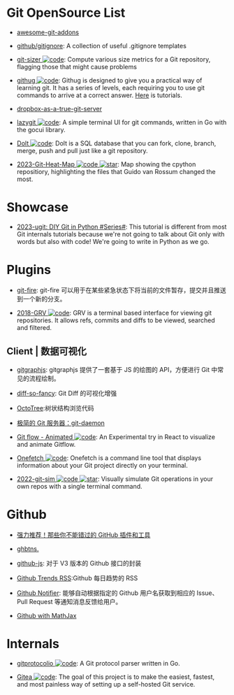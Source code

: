 # Git OpenSource List

- [awesome-git-addons](https://github.com/stevemao/awesome-git-addons#git-deploy)

- [github/gitignore](https://github.com/github/gitignore): A collection of useful .gitignore templates

- [git-sizer ![code](https://ng-tech.icu/assets/code.svg)](https://github.com/github/git-sizer/): Compute various size metrics for a Git repository, flagging those that might cause problems

- [githug ![code](https://ng-tech.icu/assets/code.svg)](https://github.com/Gazler/githug): Githug is designed to give you a practical way of learning git. It has a series of levels, each requiring you to use git commands to arrive at a correct answer. [Here](https://codingstyle.cn/topics/51) is tutorials.

- [dropbox-as-a-true-git-server](http://www.anishathalye.com/2016/04/25/dropbox-as-a-true-git-server/)

- [lazygit ![code](https://ng-tech.icu/assets/code.svg)](https://github.com/jesseduffield/lazygit): A simple terminal UI for git commands, written in Go with the gocui library.

- [Dolt ![code](https://ng-tech.icu/assets/code.svg)](https://github.com/dolthub/dolt): Dolt is a SQL database that you can fork, clone, branch, merge, push and pull just like a git repository.

- [2023-Git-Heat-Map ![code](https://ng-tech.icu/assets/code.svg) ![star](https://img.shields.io/github/stars/jmforsythe/Git-Heat-Map)](https://github.com/jmforsythe/Git-Heat-Map): Map showing the cpython repositiory, highlighting the files that Guido van Rossum changed the most.

# Showcase

- [2023-ugit: DIY Git in Python #Series#](https://www.leshenko.net/p/ugit/#): This tutorial is different from most Git internals tutorials because we're not going to talk about Git only with words but also with code! We're going to write in Python as we go.

# Plugins

- [git-fire](https://github.com/qw3rtman/git-fire): git-fire 可以用于在某些紧急状态下将当前的文件暂存，提交并且推送到一个新的分支。

- [2018-GRV ![code](https://ng-tech.icu/assets/code.svg)](https://github.com/rgburke/grv): GRV is a terminal based interface for viewing git repositories. It allows refs, commits and diffs to be viewed, searched and filtered.

## Client | 数据可视化

- [gitgraphjs](http://gitgraphjs.com/#): gitgraphjs 提供了一套基于 JS 的绘图的 API，方便进行 Git 中常见的流程绘制。

- [diff-so-fancy](https://github.com/so-fancy/diff-so-fancy): Git Diff 的可视化增强

- [OctoTree](https://github.com/buunguyen/octotree):树状结构浏览代码

- [极简的 Git 服务器：git-daemon](http://harttle.com/2016/06/20/git-daemon.html)

- [Git flow - Animated ![code](https://ng-tech.icu/assets/code.svg)](https://github.com/vraa/gitflowanimated): An Experimental try in React to visualize and animate Gitflow.

- [Onefetch ![code](https://ng-tech.icu/assets/code.svg)](https://github.com/o2sh/onefetch): Onefetch is a command line tool that displays information about your Git project directly on your terminal.

- [2022-git-sim ![code](https://ng-tech.icu/assets/code.svg) ![star](https://img.shields.io/github/stars/initialcommit-com/git-sim)](https://github.com/initialcommit-com/git-sim): Visually simulate Git operations in your own repos with a single terminal command.

# Github

- [强力推荐！那些你不能错过的 GitHub 插件和工具](https://juejin.im/post/59ade28051882538fd72fa2c)

- [ghbtns.](https://ghbtns.com/#star)

- [github-js](https://github.com/akshaykumar6/github-js): 对于 V3 版本的 Github 接口的封装

- [Github Trends RSS](http://github-trends.ryotarai.info/):Github 每日趋势的 RSS

- [Github Notifier](https://parg.co/bDV): 能够自动根据指定的 Github 用户名获取到相应的 Issue、Pull Request 等通知消息反馈给用户。

- [Github with MathJax](https://parg.co/bDa)

# Internals

- [gitprotocolio ![code](https://ng-tech.icu/assets/code.svg)](https://github.com/google/gitprotocolio): A Git protocol parser written in Go.

- [Gitea ![code](https://ng-tech.icu/assets/code.svg)](https://github.com/go-gitea/gitea): The goal of this project is to make the easiest, fastest, and most painless way of setting up a self-hosted Git service.
